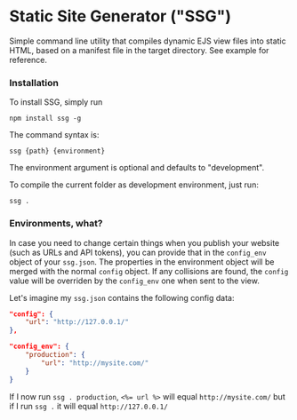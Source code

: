 Static Site Generator ("SSG")
=====================

Simple command line utility that compiles dynamic EJS view files into static HTML, based on a manifest file in the target directory. See example for reference.



### Installation

To install SSG, simply run

	npm install ssg -g

The command syntax is:

	ssg {path} {environment}
	
The environment argument is optional and defaults to "development".

To compile the current folder as development environment, just run:

	ssg .
	
### Environments, what?
In case you need to change certain things when you publish your website (such as URLs and API tokens), you can provide that in the `config_env` object of your `ssg.json`. The properties in the environment object will be merged with the normal `config` object. If any collisions are found, the `config` value will be overriden by the `config_env` one when sent to the view.

Let's imagine my `ssg.json` contains the following config data:

```json
"config": {
	"url": "http://127.0.0.1/"
},

"config_env": {
	"production": {
		"url": "http://mysite.com/"
	}
}
```	
If I now run `ssg . production`, `<%= url %>` will equal `http://mysite.com/` but if I run `ssg .` it will equal `http://127.0.0.1/`
